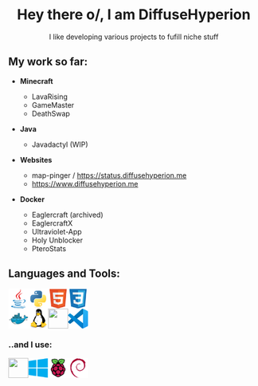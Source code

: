 <div align="center">
  
# Hey there o/, I am DiffuseHyperion

I like developing various projects to fufill niche stuff
  
</div>

## My work so far:
- **Minecraft**
  - LavaRising
  - GameMaster
  - DeathSwap

- **Java**
  - Javadactyl (WIP) 

- **Websites**
  - map-pinger / https://status.diffusehyperion.me
  - https://www.diffusehyperion.me

- **Docker**
  - Eaglercraft (archived)
  - EaglercraftX
  - Ultraviolet-App
  - Holy Unblocker
  - PteroStats

## Languages and Tools:
<div style="display: flex; flex-direction: row;">
  <img style="height: 40px; width: 40px;" src="https://raw.githubusercontent.com/devicons/devicon/master/icons/java/java-original.svg">
  <img style="height: 40px; width: 40px;" src="https://raw.githubusercontent.com/devicons/devicon/master/icons/python/python-original.svg">
  <img style="height: 40px; width: 40px;" src="https://raw.githubusercontent.com/devicons/devicon/master/icons/html5/html5-original.svg">
  <img style="height: 40px; width: 40px;" src="https://raw.githubusercontent.com/devicons/devicon/master/icons/css3/css3-original.svg">
</div>
<div style="display: flex; flex-direction: row;">
  <img style="height: 40px; width: 40px;" src="https://raw.githubusercontent.com/devicons/devicon/master/icons/docker/docker-original.svg">
  <img style="height: 40px; width: 40px;" src="https://raw.githubusercontent.com/devicons/devicon/master/icons/linux/linux-original.svg">
  <img style="height: 40px; width: 40px;" src="https://upload.wikimedia.org/wikipedia/commons/9/9c/IntelliJ_IDEA_Icon.svg">
  <img style="height: 40px; width: 40px;" src="https://raw.githubusercontent.com/devicons/devicon/master/icons/vscode/vscode-original.svg">
</div>

### ..and I use:
<div style="display: flex; flex-direction: row;">
  <img style="height: 40px; width: 40px;" src="https://www.vectorlogo.zone/logos/archlinux/archlinux-icon.svg">
  <img style="height: 40px; width: 40px;" src="https://raw.githubusercontent.com/devicons/devicon/master/icons/windows8/windows8-original.svg">
  <img style="height: 40px; width: 40px;" src="https://raw.githubusercontent.com/devicons/devicon/master/icons/raspberrypi/raspberrypi-original.svg">
  <img style="height: 40px; width: 40px;" src="https://raw.githubusercontent.com/devicons/devicon/master/icons/debian/debian-original.svg">
</div>
